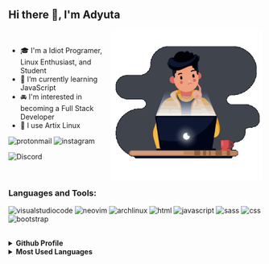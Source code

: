 ## Hi there 👋, I'm Adyuta
<img align="right" width="300em" height="300em" src="https://github.com/adyuta447/adyuta447/blob/main/icons/animation_500_kv8i962g.gif?raw=true"/>
<br />



- 🎓 I'm a Idiot Programer, Linux Enthusiast, and Student
- 🌱 I’m currently learning JavaScript
- 🚘 I'm interested in becoming a Full Stack Developer
- 🐧 I use Artix Linux

![protonmail](https://img.shields.io/badge/Adyuta23@protonmail.com-8B89CC??style=flat-square&logo=protonmail&logoColor=white)
![instagram](https://img.shields.io/badge/Adyuta23-E4405F??style=flat-square&logo=instagram&logoColor=white)

![Discord](https://dcbadge.vercel.app/api/shield/719703157814591531?theme=discord)

  <br />
  
  ### Languages and Tools:

![visualstudiocode](https://img.shields.io/badge/vscode-007ACC?&style=for-the-badge&logo=visualstudiocode&logoColor=white)
![neovim](https://img.shields.io/badge/neovim-57A143?&style=for-the-badge&logo=neovim&logoColor=white)
![archlinux](https://img.shields.io/badge/archlinux-1793D1?&style=for-the-badge&logo=archlinux&logoColor=white)
![html](https://img.shields.io/badge/html-ec642a?&style=for-the-badge&logo=html5&logoColor=white)
![javascript](https://img.shields.io/badge/javascript-F7DF1E?&style=for-the-badge&logo=javascript&logoColor=white)
![sass](https://img.shields.io/badge/sass-CC6699?&style=for-the-badge&logo=sass&logoColor=white)
![css](https://img.shields.io/badge/css-007acc?&style=for-the-badge&logo=css3&logoColor=white)
![bootstrap](https://img.shields.io/badge/bootstrap-7952B3?&style=for-the-badge&logo=bootstrap&logoColor=white)

<br />
<details>
  <summary><b>Github Profile</b></summary>
<img src="https://github-profile-summary-cards.vercel.app/api/cards/profile-details?username=adyuta447&theme=solarized"/>
</details>
<details>
  <summary><b>Most Used Languages</b></summary>
 <img src="https://github-profile-summary-cards.vercel.app/api/cards/repos-per-language?username=adyuta447&theme=solarized" /> 
 <img src="https://github-profile-summary-cards.vercel.app/api/cards/most-commit-language?username=adyuta447&theme=solarized" />
</details>




